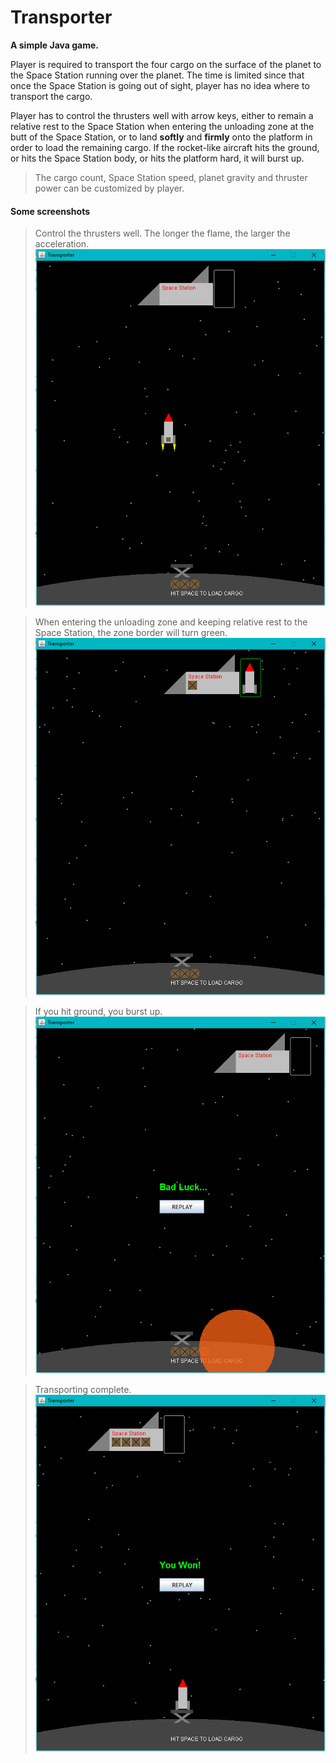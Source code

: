 # Transporter

__A simple Java game.__

Player is required to transport the four cargo on the surface of the planet to the Space Station running over the planet. The time is limited since that once the Space Station is going out of sight, player has no idea where to transport the cargo.

Player has to control the thrusters well with arrow keys, either to remain a relative rest to the Space Station when entering the unloading zone at the butt of the Space Station, or to land __softly__ and __firmly__ onto the platform in order to load the remaining cargo. If the rocket-like aircraft hits the ground, or hits the Space Station body, or hits the platform hard, it will burst up.

> The cargo count, Space Station speed, planet gravity and thruster power can be customized by player.

#### Some screenshots

> Control the thrusters well. The longer the flame, the larger the acceleration.
![](/screenshots/transporter.png?raw=true)

> When entering the unloading zone and keeping relative rest to the Space Station, the zone border will turn green.
![](/screenshots/transporter2.png?raw=true)

> If you hit ground, you burst up.
![](/screenshots/transporter3.png?raw=true)

> Transporting complete.
![](/screenshots/transporter4.png?raw=true)

